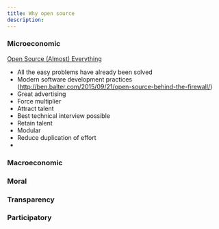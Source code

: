 ```yaml
---
title: Why open source
description:
---
```


### Microeconomic

[Open Source (Almost) Everything](http://tom.preston-werner.com/2011/11/22/open-source-everything.html)

* All the easy problems have already been solved
* Modern software development practices (http://ben.balter.com/2015/09/21/open-source-behind-the-firewall/)
* Great advertising
* Force multiplier
* Attract talent
* Best technical interview possible
* Retain talent
* Modular
* Reduce duplication of effort
*
### Macroeconomic

### Moral

### Transparency

### Participatory
